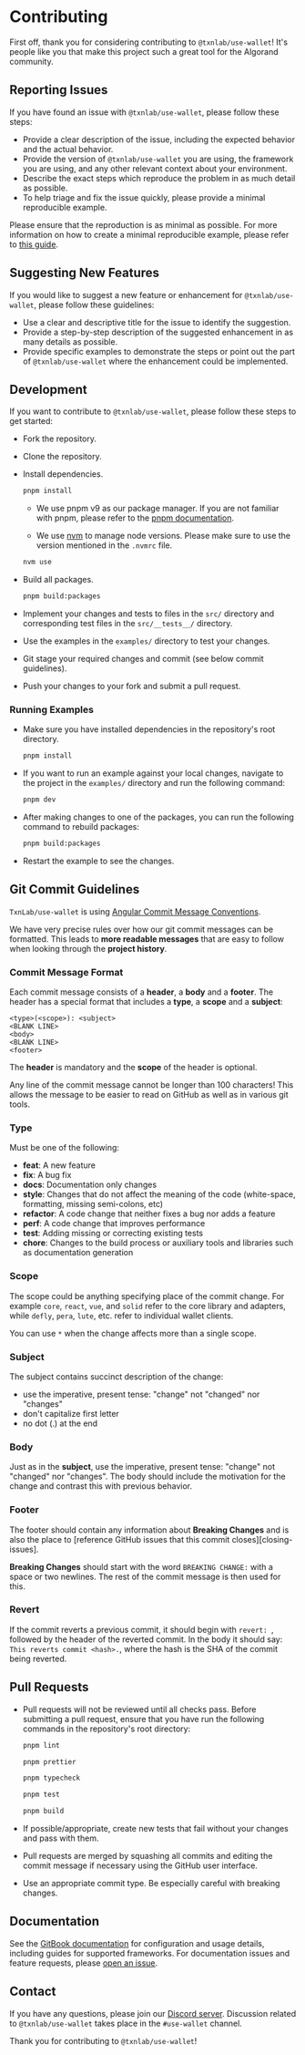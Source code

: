 # Contributing

First off, thank you for considering contributing to `@txnlab/use-wallet`! It's people like you that make this project such a great tool for the Algorand community.

## Reporting Issues

If you have found an issue with `@txnlab/use-wallet`, please follow these steps:

- Provide a clear description of the issue, including the expected behavior and the actual behavior.
- Provide the version of `@txnlab/use-wallet` you are using, the framework you are using, and any other relevant context about your environment.
- Describe the exact steps which reproduce the problem in as much detail as possible.
- To help triage and fix the issue quickly, please provide a minimal reproducible example.

Please ensure that the reproduction is as minimal as possible. For more information on how to create a minimal reproducible example, please refer to [this guide](https://stackoverflow.com/help/minimal-reproducible-example).

## Suggesting New Features

If you would like to suggest a new feature or enhancement for `@txnlab/use-wallet`, please follow these guidelines:

- Use a clear and descriptive title for the issue to identify the suggestion.
- Provide a step-by-step description of the suggested enhancement in as many details as possible.
- Provide specific examples to demonstrate the steps or point out the part of `@txnlab/use-wallet` where the enhancement could be implemented.

## Development

If you want to contribute to `@txnlab/use-wallet`, please follow these steps to get started:

- Fork the repository.
- Clone the repository.
- Install dependencies.

  ```bash
  pnpm install
  ```

  - We use pnpm v9 as our package manager. If you are not familiar with pnpm, please refer to the [pnpm documentation](https://pnpm.io/cli/install).

  - We use [nvm](https://github.com/nvm-sh/nvm) to manage node versions. Please make sure to use the version mentioned in the `.nvmrc` file.

  ```bash
  nvm use
  ```

- Build all packages.

  ```bash
  pnpm build:packages
  ```

- Implement your changes and tests to files in the `src/` directory and corresponding test files in the `src/__tests__/` directory.

- Use the examples in the `examples/` directory to test your changes.

<!-- TODO: Add scripts for running examples -->

- Git stage your required changes and commit (see below commit guidelines).

- Push your changes to your fork and submit a pull request.

### Running Examples

- Make sure you have installed dependencies in the repository's root directory.

  ```bash
  pnpm install
  ```

- If you want to run an example against your local changes, navigate to the project in the `examples/` directory and run the following command:

  ```bash
  pnpm dev
  ```

- After making changes to one of the packages, you can run the following command to rebuild packages:

  ```bash
  pnpm build:packages
  ```

- Restart the example to see the changes.

## Git Commit Guidelines

`TxnLab/use-wallet` is using [Angular Commit Message Conventions](https://github.com/angular/angular.js/blob/master/DEVELOPERS.md#-git-commit-guidelines).

We have very precise rules over how our git commit messages can be formatted. This leads to **more
readable messages** that are easy to follow when looking through the **project history**.

### Commit Message Format

Each commit message consists of a **header**, a **body** and a **footer**. The header has a special
format that includes a **type**, a **scope** and a **subject**:

```
<type>(<scope>): <subject>
<BLANK LINE>
<body>
<BLANK LINE>
<footer>
```

The **header** is mandatory and the **scope** of the header is optional.

Any line of the commit message cannot be longer than 100 characters! This allows the message to be easier
to read on GitHub as well as in various git tools.

### Type

Must be one of the following:

- **feat**: A new feature
- **fix**: A bug fix
- **docs**: Documentation only changes
- **style**: Changes that do not affect the meaning of the code (white-space, formatting, missing
  semi-colons, etc)
- **refactor**: A code change that neither fixes a bug nor adds a feature
- **perf**: A code change that improves performance
- **test**: Adding missing or correcting existing tests
- **chore**: Changes to the build process or auxiliary tools and libraries such as documentation
  generation

### Scope

The scope could be anything specifying place of the commit change. For example `core`, `react`,
`vue`, and `solid` refer to the core library and adapters, while `defly`, `pera`, `lute`, etc. refer to individual wallet clients.

You can use `*` when the change affects more than a single scope.

### Subject

The subject contains succinct description of the change:

- use the imperative, present tense: "change" not "changed" nor "changes"
- don't capitalize first letter
- no dot (.) at the end

### Body

Just as in the **subject**, use the imperative, present tense: "change" not "changed" nor "changes".
The body should include the motivation for the change and contrast this with previous behavior.

### Footer

The footer should contain any information about **Breaking Changes** and is also the place to
[reference GitHub issues that this commit closes][closing-issues].

**Breaking Changes** should start with the word `BREAKING CHANGE:` with a space or two newlines.
The rest of the commit message is then used for this.

### Revert

If the commit reverts a previous commit, it should begin with `revert: `, followed by the header
of the reverted commit.
In the body it should say: `This reverts commit <hash>.`, where the hash is the SHA of the commit
being reverted.

## Pull Requests

- Pull requests will not be reviewed until all checks pass. Before submitting a pull request, ensure that you have run the following commands in the repository's root directory:

  ```bash
  pnpm lint
  ```

  ```bash
  pnpm prettier
  ```

  ```bash
  pnpm typecheck
  ```

  ```bash
  pnpm test
  ```

  ```bash
  pnpm build
  ```

- If possible/appropriate, create new tests that fail without your changes and pass with them.

- Pull requests are merged by squashing all commits and editing the commit message if necessary using the GitHub user interface.

- Use an appropriate commit type. Be especially careful with breaking changes.

## Documentation

See the [GitBook documentation](https://txnlab.gitbook.io/use-wallet/) for configuration and usage details, including guides for supported frameworks. For documentation issues and feature requests, please [open an issue](https://github.com/txnlab/use-wallet/issues/new/choose).

## Contact

If you have any questions, please join our [Discord server](https://discord.gg/7XcuMTfeZP). Discussion related to `@txnlab/use-wallet` takes place in the `#use-wallet` channel.

Thank you for contributing to `@txnlab/use-wallet`!
